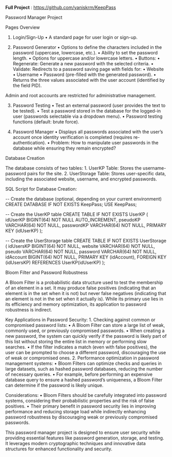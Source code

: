 **Full Project** : https://github.com/yaniskrm/KeepPass

Password Manager Project

Pages Overview

1. Login/Sign-Up
	•	A standard page for user login or sign-up.

2. Password Generator
	•	Options to define the characters included in the password (uppercase, lowercase, etc.).
	•	Ability to set the password length.
	•	Options for uppercase and/or lowercase letters.
	•	Buttons:
	•	Regenerate: Generate a new password with the selected criteria.
	•	Validate: Redirects to a password saving page with fields for:
	•	Website
	•	Username
	•	Password (pre-filled with the generated password).
	•	Returns the three values associated with the user account (identified by the field PID).

Admin and root accounts are restricted for administrative management.

3. Password Testing
	•	Test an external password (user provides the text to be tested).
	•	Test a password stored in the database for the logged-in user (passwords selectable via a dropdown menu).
	•	Password testing functions (default: brute force).

4. Password Manager
	•	Displays all passwords associated with the user’s account once identity verification is completed (requires re-authentication).
	•	Problem: How to manipulate user passwords in the database while ensuring they remain encrypted?

Database Creation

The database consists of two tables:
	1.	UserKP Table: Stores the username-password pairs for the site.
	2.	UserStorage Table: Stores user-specific data, including the associated website, username, and encrypted passwords.

SQL Script for Database Creation:

-- Create the database (optional, depending on your current environment)
CREATE DATABASE IF NOT EXISTS KeepPass;
USE KeepPass;

-- Create the UserKP table
CREATE TABLE IF NOT EXISTS UserKP (
    idUserKP BIGINT(64) NOT NULL AUTO_INCREMENT,
    pseudoKP VARCHAR(64) NOT NULL,
    passwordKP VARCHAR(64) NOT NULL,
    PRIMARY KEY (idUserKP)
);

-- Create the UserStorage table
CREATE TABLE IF NOT EXISTS UserStorage (
    idUsersKP BIGINT(64) NOT NULL,
    website VARCHAR(64) NOT NULL,
    pseudo VARCHAR(64) NOT NULL,
    password VARCHAR(64) NOT NULL,
    idAccount BIGINT(64) NOT NULL,
    PRIMARY KEY (idAccount),
    FOREIGN KEY (idUsersKP) REFERENCES UserKP(idUserKP)
);

Bloom Filter and Password Robustness

A Bloom Filter is a probabilistic data structure used to test the membership of an element in a set. It may produce false positives (indicating that an element is in the set when it is not) but never false negatives (indicating that an element is not in the set when it actually is). While its primary use lies in its efficiency and memory optimization, its application to password robustness is indirect.

Key Applications in Password Security:
	1.	Checking against common or compromised password lists:
	•	A Bloom Filter can store a large list of weak, commonly used, or previously compromised passwords.
	•	When creating a new password, the system can quickly verify if the password is likely part of this list without storing the entire list in memory or performing slow searches.
	•	If the filter indicates a match (even with false positives), the user can be prompted to choose a different password, discouraging the use of weak or compromised ones.
	2.	Performance optimization in password management systems:
	•	Bloom Filters can optimize checks and queries in large datasets, such as hashed password databases, reducing the number of necessary queries.
	•	For example, before performing an expensive database query to ensure a hashed password’s uniqueness, a Bloom Filter can determine if the password is likely unique.

Considerations:
	•	Bloom Filters should be carefully integrated into password systems, considering their probabilistic properties and the risk of false positives.
	•	Their primary benefit in password security lies in improving performance and reducing storage load while indirectly enhancing password robustness by discouraging weak or previously compromised passwords.

This password manager project is designed to ensure user security while providing essential features like password generation, storage, and testing. It leverages modern cryptographic techniques and innovative data structures for enhanced functionality and security.
